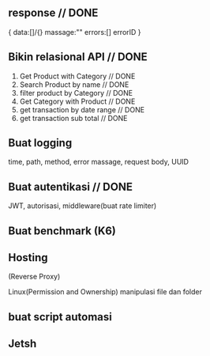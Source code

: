 ## response // DONE
{
    data:[]/{}
    massage:""
    errors:[]
    errorID
}

## Bikin relasional API // DONE

1. Get Product with Category // DONE
2. Search Product by name // DONE
3. filter product by Category // DONE
4. Get Category with Product // DONE
5. get transaction by date range // DONE
6. get transaction sub total // DONE

## Buat logging
time, path, method, error massage, request body, UUID

## Buat autentikasi // DONE
JWT, autorisasi, middleware(buat rate limiter)

## Buat benchmark (K6)

## Hosting
(Reverse Proxy) 

Linux(Permission and Ownership)
manipulasi file dan folder

## buat script automasi

## Jetsh